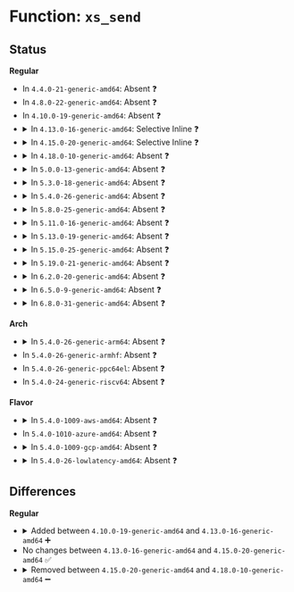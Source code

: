 # Function: <code>xs_send</code>

## Status
<b>Regular</b>
<ul>
<li>
In <code>4.4.0-21-generic-amd64</code>: Absent ❓
</li>
<li>
In <code>4.8.0-22-generic-amd64</code>: Absent ❓
</li>
<li>
In <code>4.10.0-19-generic-amd64</code>: Absent ❓
</li>
<li>
<details>
<summary>In <code>4.13.0-16-generic-amd64</code>: Selective Inline ❓</summary>

```c
void xs_send(struct xb_req_data * req, struct xsd_sockmsg * msg)
```

```json
{
  "name": "xs_send",
  "collision_type": "Unique Static",
  "inline_type": "Selective",
  "funcs": [
    {
      "addr": 18446744071584474832,
      "name": "xs_send",
      "external": false,
      "loc": "drivers/xen/xenbus/xenbus_xs.c:221",
      "file": "drivers/xen/xenbus/xenbus_xs.c",
      "inline": "not declared, inlined",
      "caller_inline": [],
      "caller_func": [
        "drivers/xen/xenbus/xenbus_xs.c:xs_talkv",
        "drivers/xen/xenbus/xenbus_xs.c:xenbus_dev_request_and_reply"
      ]
    }
  ],
  "symbols": [
    {
      "addr": 18446744071584474832,
      "name": "xs_send",
      "section": ".text",
      "bind": "STB_LOCAL",
      "size": 473
    }
  ]
}
```
</details>
</li>
<li>
<details>
<summary>In <code>4.15.0-20-generic-amd64</code>: Selective Inline ❓</summary>

```c
void xs_send(struct xb_req_data * req, struct xsd_sockmsg * msg)
```

```json
{
  "name": "xs_send",
  "collision_type": "Unique Static",
  "inline_type": "Selective",
  "funcs": [
    {
      "addr": 18446744071584885232,
      "name": "xs_send",
      "external": false,
      "loc": "drivers/xen/xenbus/xenbus_xs.c:221",
      "file": "drivers/xen/xenbus/xenbus_xs.c",
      "inline": "not declared, inlined",
      "caller_inline": [],
      "caller_func": [
        "drivers/xen/xenbus/xenbus_xs.c:xs_talkv",
        "drivers/xen/xenbus/xenbus_xs.c:xenbus_dev_request_and_reply"
      ]
    }
  ],
  "symbols": [
    {
      "addr": 18446744071584885232,
      "name": "xs_send",
      "section": ".text",
      "bind": "STB_LOCAL",
      "size": 483
    }
  ]
}
```
</details>
</li>
<li>
<details>
<summary>In <code>4.18.0-10-generic-amd64</code>: Absent ❓</summary>

```json
{
  "name": "xs_send",
  "collision_type": "Unique Static",
  "inline_type": "Selective",
  "funcs": [
    {
      "addr": 18446744071585116016,
      "name": "xs_send",
      "external": false,
      "loc": "drivers/xen/xenbus/xenbus_xs.c:223",
      "file": "drivers/xen/xenbus/xenbus_xs.c",
      "inline": "not declared, inlined",
      "caller_inline": [],
      "caller_func": [
        "drivers/xen/xenbus/xenbus_xs.c:xs_talkv",
        "drivers/xen/xenbus/xenbus_xs.c:xenbus_dev_request_and_reply"
      ]
    }
  ],
  "symbols": [
    {
      "addr": 18446744071585116016,
      "name": "xs_send.isra.6",
      "section": ".text",
      "bind": "STB_LOCAL",
      "size": 451
    }
  ]
}
```
</details>
</li>
<li>
<details>
<summary>In <code>5.0.0-13-generic-amd64</code>: Absent ❓</summary>

```json
{
  "name": "xs_send",
  "collision_type": "Unique Static",
  "inline_type": "Selective",
  "funcs": [
    {
      "addr": 18446744071585227136,
      "name": "xs_send",
      "external": false,
      "loc": "drivers/xen/xenbus/xenbus_xs.c:223",
      "file": "drivers/xen/xenbus/xenbus_xs.c",
      "inline": "not declared, inlined",
      "caller_inline": [],
      "caller_func": [
        "drivers/xen/xenbus/xenbus_xs.c:xs_talkv",
        "drivers/xen/xenbus/xenbus_xs.c:xenbus_dev_request_and_reply"
      ]
    }
  ],
  "symbols": [
    {
      "addr": 18446744071585227136,
      "name": "xs_send.isra.6",
      "section": ".text",
      "bind": "STB_LOCAL",
      "size": 451
    }
  ]
}
```
</details>
</li>
<li>
<details>
<summary>In <code>5.3.0-18-generic-amd64</code>: Absent ❓</summary>

```json
{
  "name": "xs_send",
  "collision_type": "Unique Static",
  "inline_type": "Selective",
  "funcs": [
    {
      "addr": 18446744071585439216,
      "name": "xs_send",
      "external": false,
      "loc": "drivers/xen/xenbus/xenbus_xs.c:224",
      "file": "drivers/xen/xenbus/xenbus_xs.c",
      "inline": "not declared, inlined",
      "caller_inline": [],
      "caller_func": [
        "drivers/xen/xenbus/xenbus_xs.c:xs_talkv",
        "drivers/xen/xenbus/xenbus_xs.c:xenbus_dev_request_and_reply"
      ]
    }
  ],
  "symbols": [
    {
      "addr": 18446744071585439216,
      "name": "xs_send.isra.0",
      "section": ".text",
      "bind": "STB_LOCAL",
      "size": 458
    }
  ]
}
```
</details>
</li>
<li>
<details>
<summary>In <code>5.4.0-26-generic-amd64</code>: Absent ❓</summary>

```json
{
  "name": "xs_send",
  "collision_type": "Unique Static",
  "inline_type": "Selective",
  "funcs": [
    {
      "addr": 18446744071585579648,
      "name": "xs_send",
      "external": false,
      "loc": "drivers/xen/xenbus/xenbus_xs.c:227",
      "file": "drivers/xen/xenbus/xenbus_xs.c",
      "inline": "not declared, inlined",
      "caller_inline": [],
      "caller_func": [
        "drivers/xen/xenbus/xenbus_xs.c:xs_talkv",
        "drivers/xen/xenbus/xenbus_xs.c:xenbus_dev_request_and_reply"
      ]
    }
  ],
  "symbols": [
    {
      "addr": 18446744071585579648,
      "name": "xs_send.isra.0",
      "section": ".text",
      "bind": "STB_LOCAL",
      "size": 458
    }
  ]
}
```
</details>
</li>
<li>
<details>
<summary>In <code>5.8.0-25-generic-amd64</code>: Absent ❓</summary>

```json
{
  "name": "xs_send",
  "collision_type": "Unique Static",
  "inline_type": "Selective",
  "funcs": [
    {
      "addr": 18446744071586301488,
      "name": "xs_send",
      "external": false,
      "loc": "drivers/xen/xenbus/xenbus_xs.c:227",
      "file": "drivers/xen/xenbus/xenbus_xs.c",
      "inline": "not declared, inlined",
      "caller_inline": [],
      "caller_func": [
        "drivers/xen/xenbus/xenbus_xs.c:xs_talkv",
        "drivers/xen/xenbus/xenbus_xs.c:xenbus_dev_request_and_reply"
      ]
    }
  ],
  "symbols": [
    {
      "addr": 18446744071586301488,
      "name": "xs_send.isra.0",
      "section": ".text",
      "bind": "STB_LOCAL",
      "size": 193
    }
  ]
}
```
</details>
</li>
<li>
<details>
<summary>In <code>5.11.0-16-generic-amd64</code>: Absent ❓</summary>

```json
{
  "name": "xs_send",
  "collision_type": "Unique Static",
  "inline_type": "Selective",
  "funcs": [
    {
      "addr": 18446744071586420208,
      "name": "xs_send",
      "external": false,
      "loc": "drivers/xen/xenbus/xenbus_xs.c:227",
      "file": "drivers/xen/xenbus/xenbus_xs.c",
      "inline": "not declared, inlined",
      "caller_inline": [],
      "caller_func": [
        "drivers/xen/xenbus/xenbus_xs.c:xs_talkv",
        "drivers/xen/xenbus/xenbus_xs.c:xenbus_dev_request_and_reply"
      ]
    }
  ],
  "symbols": [
    {
      "addr": 18446744071586420208,
      "name": "xs_send.isra.0",
      "section": ".text",
      "bind": "STB_LOCAL",
      "size": 193
    }
  ]
}
```
</details>
</li>
<li>
<details>
<summary>In <code>5.13.0-19-generic-amd64</code>: Absent ❓</summary>

```json
{
  "name": "xs_send",
  "collision_type": "Unique Static",
  "inline_type": "Selective",
  "funcs": [
    {
      "addr": 18446744071586303152,
      "name": "xs_send",
      "external": false,
      "loc": "drivers/xen/xenbus/xenbus_xs.c:227",
      "file": "drivers/xen/xenbus/xenbus_xs.c",
      "inline": "not declared, inlined",
      "caller_inline": [],
      "caller_func": [
        "drivers/xen/xenbus/xenbus_xs.c:xs_talkv",
        "drivers/xen/xenbus/xenbus_xs.c:xenbus_dev_request_and_reply"
      ]
    }
  ],
  "symbols": [
    {
      "addr": 18446744071586303152,
      "name": "xs_send.isra.0",
      "section": ".text",
      "bind": "STB_LOCAL",
      "size": 474
    }
  ]
}
```
</details>
</li>
<li>
<details>
<summary>In <code>5.15.0-25-generic-amd64</code>: Absent ❓</summary>

```json
{
  "name": "xs_send",
  "collision_type": "Unique Static",
  "inline_type": "Selective",
  "funcs": [
    {
      "addr": 0,
      "name": "xs_send",
      "external": false,
      "loc": "drivers/xen/xenbus/xenbus_xs.c:227",
      "file": "drivers/xen/xenbus/xenbus_xs.c",
      "inline": "not declared, inlined",
      "caller_inline": [],
      "caller_func": [
        "drivers/xen/xenbus/xenbus_xs.c:xs_talkv",
        "drivers/xen/xenbus/xenbus_xs.c:xenbus_dev_request_and_reply"
      ]
    }
  ],
  "symbols": [
    {
      "addr": 18446744071586822688,
      "name": "xs_send.isra.0",
      "section": ".text",
      "bind": "STB_LOCAL",
      "size": 493
    },
    {
      "addr": 18446744071592435905,
      "name": "xs_send.isra.0.cold",
      "section": ".text",
      "bind": "STB_LOCAL",
      "size": 21
    }
  ]
}
```
</details>
</li>
<li>
<details>
<summary>In <code>5.19.0-21-generic-amd64</code>: Absent ❓</summary>

```json
{
  "name": "xs_send",
  "collision_type": "Unique Static",
  "inline_type": "Selective",
  "funcs": [
    {
      "addr": 0,
      "name": "xs_send",
      "external": false,
      "loc": "drivers/xen/xenbus/xenbus_xs.c:227",
      "file": "drivers/xen/xenbus/xenbus_xs.c",
      "inline": "not declared, inlined",
      "caller_inline": [],
      "caller_func": [
        "drivers/xen/xenbus/xenbus_xs.c:xs_talkv",
        "drivers/xen/xenbus/xenbus_xs.c:xenbus_dev_request_and_reply"
      ]
    }
  ],
  "symbols": [
    {
      "addr": 18446744071588106208,
      "name": "xs_send.isra.0",
      "section": ".text",
      "bind": "STB_LOCAL",
      "size": 553
    },
    {
      "addr": 18446744071594303910,
      "name": "xs_send.isra.0.cold",
      "section": ".text",
      "bind": "STB_LOCAL",
      "size": 21
    }
  ]
}
```
</details>
</li>
<li>
<details>
<summary>In <code>6.2.0-20-generic-amd64</code>: Absent ❓</summary>

```json
{
  "name": "xs_send",
  "collision_type": "Unique Static",
  "inline_type": "Selective",
  "funcs": [
    {
      "addr": 0,
      "name": "xs_send",
      "external": false,
      "loc": "drivers/xen/xenbus/xenbus_xs.c:227",
      "file": "drivers/xen/xenbus/xenbus_xs.c",
      "inline": "not declared, inlined",
      "caller_inline": [],
      "caller_func": [
        "drivers/xen/xenbus/xenbus_xs.c:xs_talkv",
        "drivers/xen/xenbus/xenbus_xs.c:xenbus_dev_request_and_reply"
      ]
    }
  ],
  "symbols": [
    {
      "addr": 18446744071589491536,
      "name": "xs_send.isra.0",
      "section": ".text",
      "bind": "STB_LOCAL",
      "size": 553
    },
    {
      "addr": 18446744071596230840,
      "name": "xs_send.isra.0.cold",
      "section": ".text",
      "bind": "STB_LOCAL",
      "size": 21
    }
  ]
}
```
</details>
</li>
<li>
<details>
<summary>In <code>6.5.0-9-generic-amd64</code>: Absent ❓</summary>

```json
{
  "name": "xs_send",
  "collision_type": "Unique Static",
  "inline_type": "Selective",
  "funcs": [
    {
      "addr": 0,
      "name": "xs_send",
      "external": false,
      "loc": "drivers/xen/xenbus/xenbus_xs.c:227",
      "file": "drivers/xen/xenbus/xenbus_xs.c",
      "inline": "not declared, inlined",
      "caller_inline": [],
      "caller_func": [
        "drivers/xen/xenbus/xenbus_xs.c:xs_talkv",
        "drivers/xen/xenbus/xenbus_xs.c:xenbus_dev_request_and_reply"
      ]
    }
  ],
  "symbols": [
    {
      "addr": 18446744071589792368,
      "name": "xs_send.isra.0",
      "section": ".text",
      "bind": "STB_LOCAL",
      "size": 553
    },
    {
      "addr": 18446744071596758748,
      "name": "xs_send.isra.0.cold",
      "section": ".text",
      "bind": "STB_LOCAL",
      "size": 21
    }
  ]
}
```
</details>
</li>
<li>
<details>
<summary>In <code>6.8.0-31-generic-amd64</code>: Absent ❓</summary>

```json
{
  "name": "xs_send",
  "collision_type": "Unique Static",
  "inline_type": "Selective",
  "funcs": [
    {
      "addr": 0,
      "name": "xs_send",
      "external": false,
      "loc": "drivers/xen/xenbus/xenbus_xs.c:227",
      "file": "drivers/xen/xenbus/xenbus_xs.c",
      "inline": "not declared, inlined",
      "caller_inline": [],
      "caller_func": [
        "drivers/xen/xenbus/xenbus_xs.c:xs_talkv",
        "drivers/xen/xenbus/xenbus_xs.c:xenbus_dev_request_and_reply"
      ]
    }
  ],
  "symbols": [
    {
      "addr": 18446744071590128496,
      "name": "xs_send.isra.0",
      "section": ".text",
      "bind": "STB_LOCAL",
      "size": 553
    },
    {
      "addr": 18446744071597667170,
      "name": "xs_send.isra.0.cold",
      "section": ".text",
      "bind": "STB_LOCAL",
      "size": 21
    }
  ]
}
```
</details>
</li>
</ul>
<b>Arch</b>
<ul>
<li>
<details>
<summary>In <code>5.4.0-26-generic-arm64</code>: Absent ❓</summary>

```json
{
  "name": "xs_send",
  "collision_type": "Unique Static",
  "inline_type": "Selective",
  "funcs": [
    {
      "addr": 18446603336498243520,
      "name": "xs_send",
      "external": false,
      "loc": "drivers/xen/xenbus/xenbus_xs.c:227",
      "file": "drivers/xen/xenbus/xenbus_xs.c",
      "inline": "not declared, inlined",
      "caller_inline": [],
      "caller_func": [
        "drivers/xen/xenbus/xenbus_xs.c:xs_talkv",
        "drivers/xen/xenbus/xenbus_xs.c:xenbus_dev_request_and_reply"
      ]
    }
  ],
  "symbols": [
    {
      "addr": 18446603336498243520,
      "name": "xs_send.isra.0",
      "section": ".text",
      "bind": "STB_LOCAL",
      "size": 576
    }
  ]
}
```
</details>
</li>
<li>
In <code>5.4.0-26-generic-armhf</code>: Absent ❓
</li>
<li>
In <code>5.4.0-26-generic-ppc64el</code>: Absent ❓
</li>
<li>
In <code>5.4.0-24-generic-riscv64</code>: Absent ❓
</li>
</ul>
<b>Flavor</b>
<ul>
<li>
<details>
<summary>In <code>5.4.0-1009-aws-amd64</code>: Absent ❓</summary>

```json
{
  "name": "xs_send",
  "collision_type": "Unique Static",
  "inline_type": "Selective",
  "funcs": [
    {
      "addr": 18446744071585341680,
      "name": "xs_send",
      "external": false,
      "loc": "drivers/xen/xenbus/xenbus_xs.c:227",
      "file": "drivers/xen/xenbus/xenbus_xs.c",
      "inline": "not declared, inlined",
      "caller_inline": [],
      "caller_func": [
        "drivers/xen/xenbus/xenbus_xs.c:xs_talkv",
        "drivers/xen/xenbus/xenbus_xs.c:xenbus_dev_request_and_reply"
      ]
    }
  ],
  "symbols": [
    {
      "addr": 18446744071585341680,
      "name": "xs_send.isra.0",
      "section": ".text",
      "bind": "STB_LOCAL",
      "size": 458
    }
  ]
}
```
</details>
</li>
<li>
In <code>5.4.0-1010-azure-amd64</code>: Absent ❓
</li>
<li>
<details>
<summary>In <code>5.4.0-1009-gcp-amd64</code>: Absent ❓</summary>

```json
{
  "name": "xs_send",
  "collision_type": "Unique Static",
  "inline_type": "Selective",
  "funcs": [
    {
      "addr": 18446744071585530048,
      "name": "xs_send",
      "external": false,
      "loc": "drivers/xen/xenbus/xenbus_xs.c:227",
      "file": "drivers/xen/xenbus/xenbus_xs.c",
      "inline": "not declared, inlined",
      "caller_inline": [],
      "caller_func": [
        "drivers/xen/xenbus/xenbus_xs.c:xs_talkv",
        "drivers/xen/xenbus/xenbus_xs.c:xenbus_dev_request_and_reply"
      ]
    }
  ],
  "symbols": [
    {
      "addr": 18446744071585530048,
      "name": "xs_send.isra.0",
      "section": ".text",
      "bind": "STB_LOCAL",
      "size": 458
    }
  ]
}
```
</details>
</li>
<li>
<details>
<summary>In <code>5.4.0-26-lowlatency-amd64</code>: Absent ❓</summary>

```json
{
  "name": "xs_send",
  "collision_type": "Unique Static",
  "inline_type": "Selective",
  "funcs": [
    {
      "addr": 18446744071585638080,
      "name": "xs_send",
      "external": false,
      "loc": "drivers/xen/xenbus/xenbus_xs.c:227",
      "file": "drivers/xen/xenbus/xenbus_xs.c",
      "inline": "not declared, inlined",
      "caller_inline": [],
      "caller_func": [
        "drivers/xen/xenbus/xenbus_xs.c:xs_talkv",
        "drivers/xen/xenbus/xenbus_xs.c:xenbus_dev_request_and_reply"
      ]
    }
  ],
  "symbols": [
    {
      "addr": 18446744071585638080,
      "name": "xs_send.isra.0",
      "section": ".text",
      "bind": "STB_LOCAL",
      "size": 451
    }
  ]
}
```
</details>
</li>
</ul>

## Differences
<b>Regular</b>
<ul>
<li>
<details>
<summary>Added between <code>4.10.0-19-generic-amd64</code> and <code>4.13.0-16-generic-amd64</code> ➕</summary>

```c
void xs_send(struct xb_req_data * req, struct xsd_sockmsg * msg)
```
</details>
</li>
<li>
No changes between <code>4.13.0-16-generic-amd64</code> and <code>4.15.0-20-generic-amd64</code> ✅
</li>
<li>
<details>
<summary>Removed between <code>4.15.0-20-generic-amd64</code> and <code>4.18.0-10-generic-amd64</code> ➖</summary>

```c
void xs_send(struct xb_req_data * req, struct xsd_sockmsg * msg)
```
</details>
</li>
</ul>
